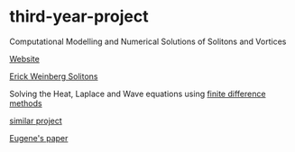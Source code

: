 # third-year-project
Computational Modelling and Numerical Solutions of Solitons and Vortices

[Website](https://nms.kcl.ac.uk/eugene.lim/teach/3rdyearproject2018/3rdyear2018.html)

[Erick Weinberg Solitons](https://nms.kcl.ac.uk/eugene.lim/teach/3rdyearproject2018/ErickWeinbergSolitons.pdf)

Solving the Heat, Laplace and Wave equations using [finite difference methods](https://www.math.ubc.ca/~peirce/M257_316_2012_Lecture_8.pdf)

[similar project](https://www.reading.ac.uk/web/files/maths/NA_Report_5-02.pdf)

[Eugene's paper](https://arxiv.org/abs/1308.0605)

